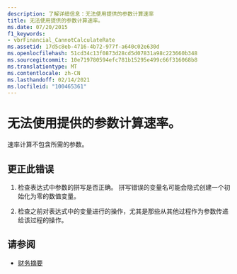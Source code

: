 ```yaml
---
description: 了解详细信息：无法使用提供的参数计算速率
title: 无法使用提供的参数计算速率。
ms.date: 07/20/2015
f1_keywords:
- vbrFinancial_CannotCalculateRate
ms.assetid: 17d5c8eb-4716-4b72-977f-a640c02e630d
ms.openlocfilehash: 51cd34c13f0873d28cd5d07831a98c223660b348
ms.sourcegitcommit: 10e719780594efc781b15295e499c66f316068b8
ms.translationtype: MT
ms.contentlocale: zh-CN
ms.lasthandoff: 02/14/2021
ms.locfileid: "100465361"
---
```

# <a name="cannot-calculate-rate-using-the-arguments-provided"></a>无法使用提供的参数计算速率。

速率计算不包含所需的参数。  
  
## <a name="to-correct-this-error"></a>更正此错误  
  
1. 检查表达式中参数的拼写是否正确。 拼写错误的变量名可能会隐式创建一个初始化为零的数值变量。  
  
2. 检查之前对表达式中的变量进行的操作，尤其是那些从其他过程作为参数传递给该过程的操作。  
  
## <a name="see-also"></a>请参阅

- [财务摘要](../language-reference/keywords/financial-summary.md)
